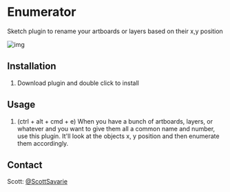 # Enumerator
Sketch plugin to rename your artboards or layers based on their x,y position



![img](blob:http://imgur.com/b774c9a9-5fac-45f9-b333-b2ea181f35b0)

## Installation

1. Download plugin and double click to install


## Usage
1. (ctrl + alt + cmd + e) When you have a bunch of artboards, layers, or whatever and you want to give them all a common name and number, use this plugin. It'll look at the objects x, y position and then enumerate them accordingly. 


## Contact

Scott: [@ScottSavarie](https://www.twitter.com/scottsavarie)
